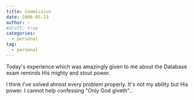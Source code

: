 ```yaml
---
title: Commission
date: 2006-05-13
author: ~
#draft: true
categories:
  - personal
tag:
  - personal
---
```




Today's experience which was amazingly given to me about the Database exam reminds His mighty and stout power.

I think I've solved almost every problem properly. It's not my ability but His power. I cannot help confessing "Only God giveth"..


 






